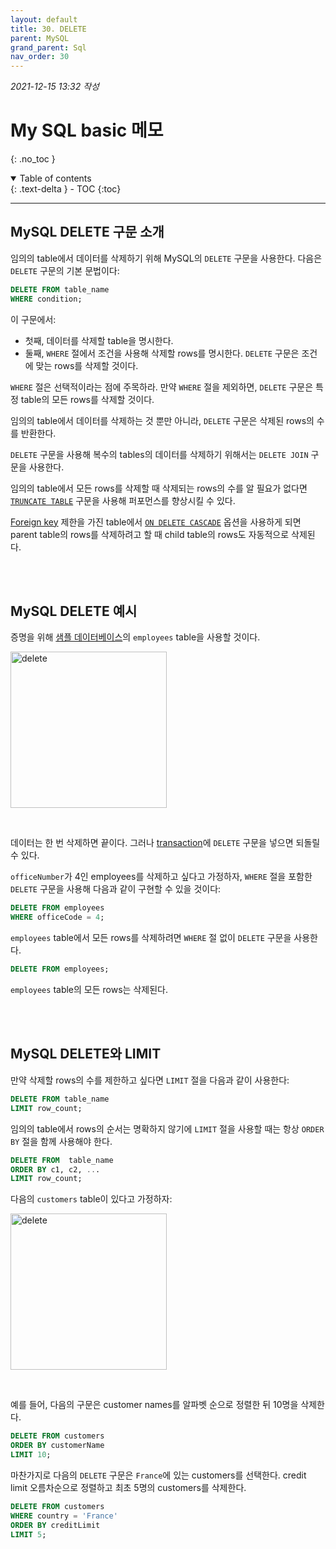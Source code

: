 ```yaml
---
layout: default
title: 30. DELETE
parent: MySQL
grand_parent: Sql
nav_order: 30
---
```


*2021-12-15 13:32 작성*

# My SQL basic 메모
{: .no_toc }

<details open markdown="block">
  <summary>
    Table of contents
  </summary>
  {: .text-delta }
- TOC
{:toc}
</details>

---

## MySQL DELETE 구문 소개

임의의 table에서 데이터를 삭제하기 위해 MySQL의 `DELETE` 구문을 사용한다. 다음은 `DELETE` 구문의 기본 문법이다:

~~~~sql
DELETE FROM table_name
WHERE condition;
~~~~

이 구문에서:

- 첫째, 데이터를 삭제할 table을 명시한다.
- 둘째, `WHERE` 절에서 조건을 사용해 삭제할 rows를 명시한다. `DELETE` 구문은 조건에 맞는 rows를 삭제할 것이다.

`WHERE` 절은 선택적이라는 점에 주목하라. 만약 `WHERE` 절을 제외하면, `DELETE` 구문은 특정 table의 모든 rows를 삭제할 것이다.

임의의 table에서 데이터를 삭제하는 것 뿐만 아니라, `DELETE` 구문은 삭제된 rows의 수를 반환한다.

`DELETE` 구문을 사용해 복수의 tables의 데이터를 삭제하기 위해서는 `DELETE JOIN` 구문을 사용한다.

임의의 table에서 모든 rows를 삭제할 때 삭제되는 rows의 수를 알 필요가 없다면 [`TRUNCATE TABLE`](https://www.mysqltutorial.org/mysql-truncate-table/) 구문을 사용해 퍼포먼스를 향상시킬 수 있다.

[Foreign key](https://www.mysqltutorial.org/mysql-foreign-key/) 제한을 가진 table에서 [`ON DELETE CASCADE`](https://www.mysqltutorial.org/mysql-on-delete-cascade/) 옵션을 사용하게 되면 parent table의 rows를 삭제하려고 할 때 child table의 rows도 자동적으로 삭제된다.

<br/>
<br/>

## MySQL DELETE 예시

증명을 위해 [샘플 데이터베이스](https://www.mysqltutorial.org/mysql-sample-database.aspx)의 `employees` table을 사용할 것이다.

<p align="left">
  <img src="https://www.mysqltutorial.org/wp-content/uploads/2013/02/employees_table.png" width="250" title="delete">
</p>

<br/>

데이터는 한 번 삭제하면 끝이다. 그러나 [transaction](https://www.mysqltutorial.org/mysql-transaction.aspx)에 `DELETE` 구문을 넣으면 되돌릴 수 있다.

`officeNumber`가 4인 employees를 삭제하고 싶다고 가정하자, `WHERE` 절을 포함한 `DELETE` 구문을 사용해 다음과 같이 구현할 수 있을 것이다:

~~~~sql
DELETE FROM employees
WHERE officeCode = 4;
~~~~

`employees` table에서 모든 rows를 삭제하려면 `WHERE` 절 없이 `DELETE` 구문을 사용한다.

~~~~sql
DELETE FROM employees;
~~~~

`employees` table의 모든 rows는 삭제된다.

<br/>
<br/>

## MySQL DELETE와 LIMIT

만약 삭제할 rows의 수를 제한하고 싶다면 `LIMIT` 절을 다음과 같이 사용한다:

~~~~sql
DELETE FROM table_name
LIMIT row_count;
~~~~

임의의 table에서 rows의 순서는 명확하지 않기에 `LIMIT` 절을 사용할 때는 항상 `ORDER BY` 절을 함께 사용해야 한다.

~~~~sql
DELETE FROM  table_name
ORDER BY c1, c2, ...
LIMIT row_count;
~~~~

다음의 `customers` table이 있다고 가정하자:

<p align="left">
  <img src="https://www.mysqltutorial.org/wp-content/uploads/2014/05/customers_table.png" width="250" title="delete">
</p>

<br/>

예를 들어, 다음의 구문은 customer names를 알파벳 순으로 정렬한 뒤 10명을 삭제한다.

~~~~sql
DELETE FROM customers
ORDER BY customerName
LIMIT 10;
~~~~

마찬가지로 다음의 `DELETE` 구문은 `France`에 있는 customers를 선택한다. credit limit 오름차순으로 정렬하고 최초 5명의 customers를 삭제한다.

~~~~sql
DELETE FROM customers
WHERE country = 'France'
ORDER BY creditLimit
LIMIT 5;
~~~~